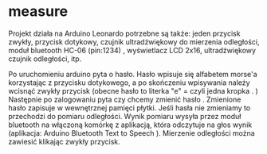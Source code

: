 # measure
Projekt działa na Arduino Leonardo
potrzebne są także:
jeden przycisk zwykły, przycisk dotykowy, czujnik ultradźwiękowy do mierzenia odległości, moduł bluetooth HC-06 (pin:1234) , wyświetlacz LCD 2x16, ultradźwiękowy czujnik odległości, itp.

Po uruchomieniu arduino pyta o hasło. Hasło wpisuje się alfabetem morse'a korzystając z przycisku dotykowego, a po skończeniu wpisywania należy wcisnąć zwykły przycisk (obecne hasło to literka "e" = czyli jedna kropka . )
Następnie po zalogowaniu pyta czy chcemy zmienić hasło . Zmienione hasło zapisuje w wewnętrznej pamięci płytki. Jeśli hasła nie zmieniamy to przechodzi do pomiaru odległości. Wynik pomiaru wysyła przez moduł bluetooth na włączoną komórkę z aplikacją, która odczytuje na głos wynik (aplikacja: Arduino Bluetooth Text to Speech ). Mierzenie odległości można zawiesić klikając zwykły przycisk.
